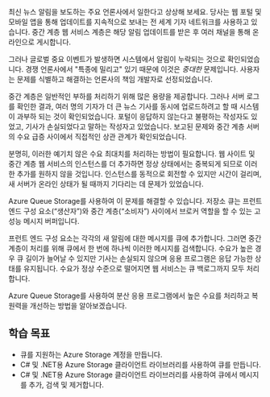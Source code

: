 최신 뉴스 알림을 보도하는 주요 언론사에서 일한다고 상상해 보세요. 당사는 웹 포털 및 모바일 앱을 통해 업데이트를 지속적으로 보내는 전 세계 기자 네트워크를 사용하고 있습니다. 중간 계층 웹 서비스 계층은 해당 알림 업데이트를 받은 후 여러 채널을 통해 온라인으로 게시합니다.

그러나 글로벌 중요 이벤트가 발생하면 시스템에서 알림이 누락되는 것으로 확인되었습니다. 경쟁 언론사에서 "특종에 밀리고" 있기 때문에 이것은 _중대한_ 문제입니다. 사용자는 문제를 식별하고 해결하는 언론사의 책임 개발자로 선정되었습니다.

중간 계층은 일반적인 부하를 처리하기 위해 많은 용량을 제공합니다. 그러나 서버 로그를 확인한 결과, 여러 명의 기자가 더 큰 뉴스 기사를 동시에 업로드하려고 할 때 시스템이 과부하 되는 것이 확인되었습니다. 포털이 응답하지 않는다고 불평하는 작성자도 있었고, 기사가 손실되었다고 말하는 작성자고 있었습니다. 보고된 문제와 중간 계층 서버의 수요 급증 사이에서 직접적인 상관 관계가 확인되었습니다.

분명히, 이러한 예기치 않은 수요 최대치를 처리하는 방법이 필요합니다. 웹 사이트 및 중간 계층 웹 서비스의 인스턴스를 더 추가하면 정상 상태에서는 중복되게 되므로 이러한 추가를 원하지 않을 것입니다. 인스턴스를 동적으로 회전할 수 있지만 시간이 걸리며, 새 서버가 온라인 상태가 될 때까지 기다리는 데 문제가 있었습니다.

Azure Queue Storage를 사용하여 이 문제를 해결할 수 있습니다. 저장소 큐는 프런트 엔드 구성 요소(“생산자”)와 중간 계층(“소비자”) 사이에서 브로커 역할을 할 수 있는 고성능 메시지 버퍼입니다. 

프런트 엔드 구성 요소는 각각의 새 알림에 대한 메시지를 큐에 추가합니다. 그러면 중간 계층이 처리를 위해 큐에서 한 번에 하나씩 이러한 메시지를 검색합니다. 수요가 높은 경우 큐 길이가 늘어날 수 있지만 기사는 손실되지 않으며 응용 프로그램은 응답 가능한 상태를 유지됩니다. 수요가 정상 수준으로 떨어지면 웹 서비스는 큐 백로그까지 모두 처리합니다.

Azure Queue Storage를 사용하여 분산 응용 프로그램에서 높은 수요를 처리하고 복원력을 개선하는 방법을 알아보겠습니다.

## <a name="learning-objectives"></a>학습 목표

- 큐를 지원하는 Azure Storage 계정을 만듭니다.
- C# 및 .NET용 Azure Storage 클라이언트 라이브러리를 사용하여 큐를 만듭니다.
- C# 및 .NET용 Azure Storage 클라이언트 라이브러리를 사용하여 큐에서 메시지를 추가, 검색 및 제거합니다.